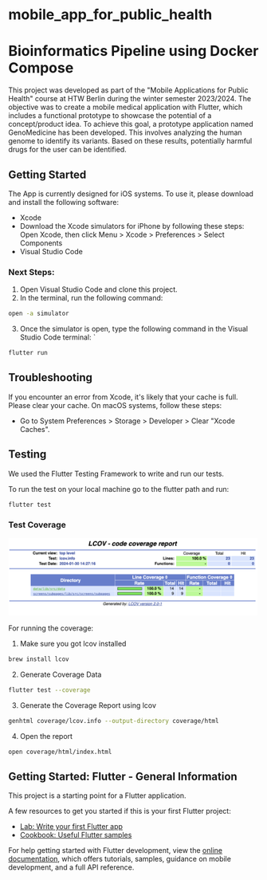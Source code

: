 # mobile_app_for_public_health

# Bioinformatics Pipeline using Docker Compose

This project was developed as part of the "Mobile Applications for Public Health" course at HTW Berlin during the winter semester 2023/2024. The objective was to create a mobile medical application with Flutter, which includes a functional prototype to showcase the potential of a concept/product idea. To achieve this goal, a prototype application named GenoMedicine has been developed. This involves analyzing the human genome to identify its variants. Based on these results, potentially harmful drugs for the user can be identified.

## Getting Started

The App is currently designed for iOS systems. To use it, please download and install the following software:

- Xcode
- Download the Xcode simulators for iPhone by following these steps: Open Xcode, then click Menu > Xcode > Preferences > Select Components
- Visual Studio Code

### Next Steps:

1. Open Visual Studio Code and clone this project.
2. In the terminal, run the following command: 
``` bash
open -a simulator 
```
3. Once the simulator is open, type the following command in the Visual Studio Code terminal: `
```bash
flutter run
```

## Troubleshooting

If you encounter an error from Xcode, it's likely that your cache is full. Please clear your cache. On macOS systems, follow these steps:

- Go to System Preferences > Storage > Developer > Clear "Xcode Caches".


## Testing

We used the Flutter Testing Framework to write and run our tests.

To run the test on your local machine go to the flutter path and run:
``` bash
flutter test
```

### Test Coverage

<img src="Screenshots/Test_Coverage.png" width="500" alt="Test Coverage"/>

For running the coverage:

1. Make sure you got lcov installed
```bash
brew install lcov
```

2. Generate Coverage Data
```bash 
flutter test --coverage
```

3. Generate the Coverage Report using lcov
```bash
genhtml coverage/lcov.info --output-directory coverage/html
```

4. Open the report
```bash
open coverage/html/index.html
```


## Getting Started: Flutter - General Information 
This project is a starting point for a Flutter application.

A few resources to get you started if this is your first Flutter project:

- [Lab: Write your first Flutter app](https://docs.flutter.dev/get-started/codelab)
- [Cookbook: Useful Flutter samples](https://docs.flutter.dev/cookbook)

For help getting started with Flutter development, view the
[online documentation](https://docs.flutter.dev/), which offers tutorials,
samples, guidance on mobile development, and a full API reference.
